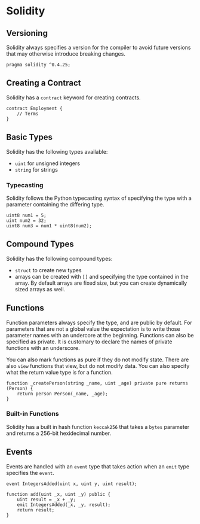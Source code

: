 # Solidity

## Versioning

Solidity always specifies a version for the compiler to avoid future versions that may otherwise introduce breaking changes.

`pragma solidity ^0.4.25;`

## Creating a Contract

Solidity has a `contract` keyword for creating contracts.

```
contract Employment {
    // Terms
}
```

## Basic Types

Solidity has the following types available:

- `uint` for unsigned integers
- `string` for strings

### Typecasting

Solidity follows the Python typecasting syntax of specifying the type with a parameter containing the differing type.

```
uint8 num1 = 5;
uint num2 = 32;
uint8 num3 = num1 * uint8(num2);
```

## Compound Types

Solidity has the following compound types:

- `struct` to create new types
- arrays can be created with `[]` and specifying the type contained in the array. By default arrays are fixed size, but you can create dynamically sized arrays as well.

## Functions

Function parameters always specify the type, and are public by default. For parameters that are not a global value the expectation is to write those parameter names with an undercore at the beginning. Functions can also be specified as private. It is customary to declare the names of private functions with an underscore.

You can also mark functions as pure if they do not modify state. There are also `view` functions that view, but do not modify data. You can also specify what the return value type is for a function.

```
function _createPerson(string _name, uint _age) private pure returns (Person) {
    return person Person(_name, _age);
}
```

### Built-in Functions

Solidity has a built in hash function `keccak256` that takes a `bytes` parameter and returns a 256-bit hexidecimal number.

## Events

Events are handled with an `event` type that takes action when an `emit` type specifies the `event`.

```
event IntegersAdded(uint x, uint y, uint result);

function add(uint _x, uint _y) public {
    uint result = _x + _y;
    emit IntegersAdded(_x, _y, result);
    return result;
}
```
